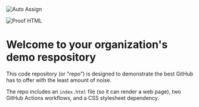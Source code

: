 ![Auto Assign](https://github.com/Jasachannel/demo-repository/actions/workflows/auto-assign.yml/badge.svg)

![Proof HTML](https://github.com/Jasachannel/demo-repository/actions/workflows/proof-html.yml/badge.svg)

# Welcome to your organization's demo respository
This code repository (or "repo") is designed to demonstrate the best GitHub has to offer with the least amount of noise.

The repo includes an `index.html` file (so it can render a web page), two GitHub Actions workflows, and a CSS stylesheet dependency.
